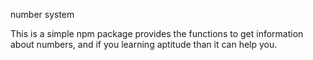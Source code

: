 number system

This is a simple npm package provides the functions to get information about numbers, and if you learning aptitude than it can help you.

